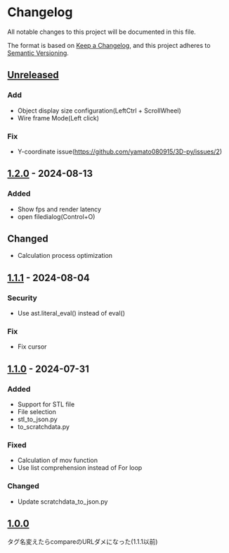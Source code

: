 # Changelog

All notable changes to this project will be documented in this file.

The format is based on [Keep a Changelog](https://keepachangelog.com/en/1.1.0/),
and this project adheres to [Semantic Versioning](https://semver.org/spec/v2.0.0.html).

## [Unreleased]
### Add
- Object display size configuration(LeftCtrl + ScrollWheel)
- Wire frame Mode(Left click)

### Fix
- Y-coordinate issue(https://github.com/yamato080915/3D-py/issues/2)

## [1.2.0] - 2024-08-13
### Added
- Show fps and render latency
- open filedialog(Control+O)

## Changed
- Calculation process optimization

## [1.1.1] - 2024-08-04
### Security
- Use ast.literal_eval() instead of eval()

### Fix
- Fix cursor

## [1.1.0] - 2024-07-31
### Added
- Support for STL file
- File selection
- stl_to_json.py
- to_scratchdata.py

### Fixed
- Calculation of mov function
- Use list comprehension instead of For loop

### Changed
- Update scratchdata_to_json.py

## [1.0.0]

タグ名変えたらcompareのURLダメになった(1.1.1以前)


[Unreleased]: https://github.com/yamato080915/3D-py/compare/v1.2.0...dev
[1.2.0]: https://github.com/yamato080915/3D-py/compare/v1.1.1...v1.2.0
[1.1.1]: https://github.com/yamato080915/3D-py/compare/v1.1.0...v1.1.1
[1.1.0]: https://github.com/yamato080915/3D-py/compare/v1.0.0...v1.1.0
[1.0.0]: https://github.com/yamato080915/3D-py/releases/tag/v1.0.0
